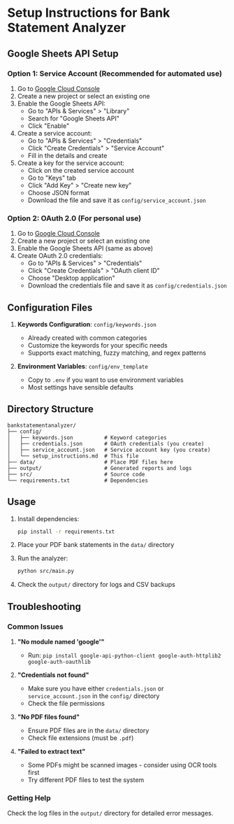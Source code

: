 # Setup Instructions for Bank Statement Analyzer

## Google Sheets API Setup

### Option 1: Service Account (Recommended for automated use)

1. Go to [Google Cloud Console](https://console.cloud.google.com/)
2. Create a new project or select an existing one
3. Enable the Google Sheets API:
   - Go to "APIs & Services" > "Library"
   - Search for "Google Sheets API"
   - Click "Enable"
4. Create a service account:
   - Go to "APIs & Services" > "Credentials"
   - Click "Create Credentials" > "Service Account"
   - Fill in the details and create
5. Create a key for the service account:
   - Click on the created service account
   - Go to "Keys" tab
   - Click "Add Key" > "Create new key"
   - Choose JSON format
   - Download the file and save it as `config/service_account.json`

### Option 2: OAuth 2.0 (For personal use)

1. Go to [Google Cloud Console](https://console.cloud.google.com/)
2. Create a new project or select an existing one
3. Enable the Google Sheets API (same as above)
4. Create OAuth 2.0 credentials:
   - Go to "APIs & Services" > "Credentials"
   - Click "Create Credentials" > "OAuth client ID"
   - Choose "Desktop application"
   - Download the credentials file and save it as `config/credentials.json`

## Configuration Files

1. **Keywords Configuration**: `config/keywords.json`
   - Already created with common categories
   - Customize the keywords for your specific needs
   - Supports exact matching, fuzzy matching, and regex patterns

2. **Environment Variables**: `config/env_template`
   - Copy to `.env` if you want to use environment variables
   - Most settings have sensible defaults

## Directory Structure

```
bankstatementanalyzer/
├── config/
│   ├── keywords.json          # Keyword categories
│   ├── credentials.json       # OAuth credentials (you create)
│   ├── service_account.json   # Service account key (you create)
│   └── setup_instructions.md  # This file
├── data/                      # Place PDF files here
├── output/                    # Generated reports and logs
├── src/                       # Source code
└── requirements.txt           # Dependencies
```

## Usage

1. Install dependencies:
   ```bash
   pip install -r requirements.txt
   ```

2. Place your PDF bank statements in the `data/` directory

3. Run the analyzer:
   ```bash
   python src/main.py
   ```

4. Check the `output/` directory for logs and CSV backups

## Troubleshooting

### Common Issues

1. **"No module named 'google'"**
   - Run: `pip install google-api-python-client google-auth-httplib2 google-auth-oauthlib`

2. **"Credentials not found"**
   - Make sure you have either `credentials.json` or `service_account.json` in the `config/` directory
   - Check the file permissions

3. **"No PDF files found"**
   - Ensure PDF files are in the `data/` directory
   - Check file extensions (must be `.pdf`)

4. **"Failed to extract text"**
   - Some PDFs might be scanned images - consider using OCR tools first
   - Try different PDF files to test the system

### Getting Help

Check the log files in the `output/` directory for detailed error messages.
